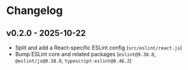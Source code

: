 # Changelog

## v0.2.0 - 2025-10-22

- Split and add a React-specific ESLint config (`src/eslint/react.js`)
- Bump ESLint core and related packages (`eslint@9.38.0`, `@eslint/js@9.38.0`, `typescript-eslint@8.46.2`)
